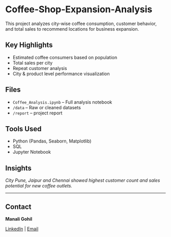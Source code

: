 # Coffee-Shop-Expansion-Analysis

This project analyzes city-wise coffee consumption, customer behavior, and total sales to recommend locations for business expansion.

## Key Highlights

- Estimated coffee consumers based on population
- Total sales per city
- Repeat customer analysis
- City & product level performance visualization

## Files

- `Coffee_Analysis.ipynb` – Full analysis notebook
- `/data` – Raw or cleaned datasets
- `/report` – project report

## Tools Used

- Python (Pandas, Seaborn, Matplotlib)
- SQL
- Jupyter Notebook

## Insights

*City Pune, Jaipur and Chennai showed highest customer count and sales potential for new coffee outlets.*

---

## Contact

**Manali Gohil** 

[LinkedIn](https://www.linkedin.com/in/manaligohil06/) | [Email](mailto:manaligohil06@email.com)
